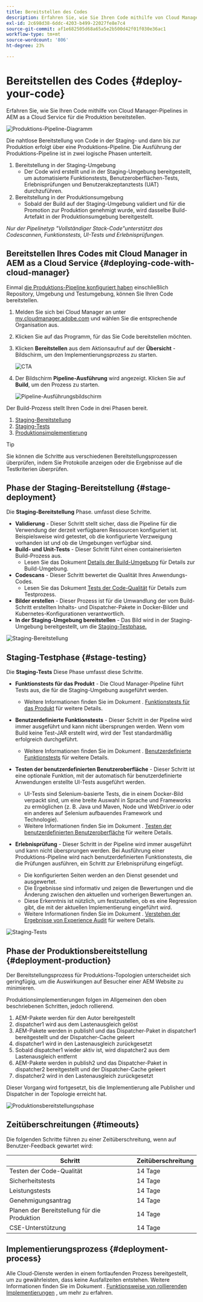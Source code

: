 ```yaml
---
title: Bereitstellen des Codes
description: Erfahren Sie, wie Sie Ihren Code mithilfe von Cloud Manager-Pipelines in AEM as a Cloud Service bereitstellen.
exl-id: 2c698d38-6ddc-4203-b499-22027fe8e7c4
source-git-commit: af1e682505d68a65a5e2b500d42f01f030e36ac1
workflow-type: tm+mt
source-wordcount: '806'
ht-degree: 23%

---
```



# Bereitstellen des Codes {#deploy-your-code}

Erfahren Sie, wie Sie Ihren Code mithilfe von Cloud Manager-Pipelines in AEM as a Cloud Service für die Produktion bereitstellen.

![Produktions-Pipeline-Diagramm](./assets/configure-pipeline/production-pipeline-diagram.png)

Die nahtlose Bereitstellung von Code in der Staging- und dann bis zur Produktion erfolgt über eine Produktions-Pipeline. Die Ausführung der Produktions-Pipeline ist in zwei logische Phasen unterteilt.

1. Bereitstellung in der Staging-Umgebung
   * Der Code wird erstellt und in der Staging-Umgebung bereitgestellt, um automatisierte Funktionstests, Benutzeroberflächen-Tests, Erlebnisprüfungen und Benutzerakzeptanztests (UAT) durchzuführen.
1. Bereitstellung in der Produktionsumgebung
   * Sobald der Build auf der Staging-Umgebung validiert und für die Promotion zur Produktion genehmigt wurde, wird dasselbe Build-Artefakt in der Produktionsumgebung bereitgestellt.

_Nur der Pipelinetyp &quot;Vollständiger Stack-Code&quot;unterstützt das Codescannen, Funktionstests, UI-Tests und Erlebnisprüfungen._

## Bereitstellen Ihres Codes mit Cloud Manager in AEM as a Cloud Service {#deploying-code-with-cloud-manager}

Einmal [die Produktions-Pipeline konfiguriert haben](/help/implementing/cloud-manager/configuring-pipelines/configuring-production-pipelines.md) einschließlich Repository, Umgebung und Testumgebung, können Sie Ihren Code bereitstellen.

1. Melden Sie sich bei Cloud Manager an unter [my.cloudmanager.adobe.com](https://my.cloudmanager.adobe.com/) und wählen Sie die entsprechende Organisation aus.

1. Klicken Sie auf das Programm, für das Sie Code bereitstellen möchten.

1. Klicken **Bereitstellen** aus dem Aktionsaufruf auf der **Übersicht** -Bildschirm, um den Implementierungsprozess zu starten.

   ![CTA](assets/deploy-code1.png)

1. Der Bildschirm **Pipeline-Ausführung** wird angezeigt. Klicken Sie auf **Build**, um den Prozess zu starten.

   ![Pipeline-Ausführungsbildschirm](assets/deploy-code2.png)

Der Build-Prozess stellt Ihren Code in drei Phasen bereit.

1. [Staging-Bereitstellung](#stage-deployment)
1. [Staging-Tests](#stage-testing)
1. [Produktionsimplementierung](#production-deployment)

>[!TIP]
>
>Sie können die Schritte aus verschiedenen Bereitstellungsprozessen überprüfen, indem Sie Protokolle anzeigen oder die Ergebnisse auf die Testkriterien überprüfen.

## Phase der Staging-Bereitstellung {#stage-deployment}

Die **Staging-Bereitstellung** Phase. umfasst diese Schritte.

* **Validierung**  - Dieser Schritt stellt sicher, dass die Pipeline für die Verwendung der derzeit verfügbaren Ressourcen konfiguriert ist. Beispielsweise wird getestet, ob die konfigurierte Verzweigung vorhanden ist und ob die Umgebungen verfügbar sind.
* **Build- und Unit-Tests** - Dieser Schritt führt einen containerisierten Build-Prozess aus.
   * Lesen Sie das Dokument [Details der Build-Umgebung](/help/implementing/cloud-manager/getting-access-to-aem-in-cloud/build-environment-details.md) für Details zur Build-Umgebung.
* **Codescans** - Dieser Schritt bewertet die Qualität Ihres Anwendungs-Codes.
   * Lesen Sie das Dokument [Tests der Code-Qualität](/help/implementing/cloud-manager/code-quality-testing.md) für Details zum Testprozess.
* **Bilder erstellen** - Dieser Prozess ist für die Umwandlung der vom Build-Schritt erstellten Inhalts- und Dispatcher-Pakete in Docker-Bilder und Kubernetes-Konfigurationen verantwortlich.
* **In der Staging-Umgebung bereitstellen** - Das Bild wird in der Staging-Umgebung bereitgestellt, um die [Staging-Testphase.](#stage-testing)

![Staging-Bereitstellung](assets/stage-deployment.png)

## Staging-Testphase {#stage-testing}

Die **Staging-Tests** Diese Phase umfasst diese Schritte.

* **Funktionstests für das Produkt** - Die Cloud Manager-Pipeline führt Tests aus, die für die Staging-Umgebung ausgeführt werden.
   * Weitere Informationen finden Sie im Dokument . [Funktionstests für das Produkt](/help/implementing/cloud-manager/functional-testing.md#product-functional-testing) für weitere Details.

* **Benutzerdefinierte Funktionstests** - Dieser Schritt in der Pipeline wird immer ausgeführt und kann nicht übersprungen werden. Wenn vom Build keine Test-JAR erstellt wird, wird der Test standardmäßig erfolgreich durchgeführt.
   * Weitere Informationen finden Sie im Dokument . [Benutzerdefinierte Funktionstests](/help/implementing/cloud-manager/functional-testing.md#custom-functional-testing) für weitere Details.

* **Testen der benutzerdefinierten Benutzeroberfläche** - Dieser Schritt ist eine optionale Funktion, mit der automatisch für benutzerdefinierte Anwendungen erstellte UI-Tests ausgeführt werden.
   * UI-Tests sind Selenium-basierte Tests, die in einem Docker-Bild verpackt sind, um eine breite Auswahl in Sprache und Frameworks zu ermöglichen (z. B. Java und Maven, Node und WebDriver.io oder ein anderes auf Selenium aufbauendes Framework und Technologie).
   * Weitere Informationen finden Sie im Dokument . [Testen der benutzerdefinierten Benutzeroberfläche](/help/implementing/cloud-manager/functional-testing.md#custom-ui-testing) für weitere Details.

* **Erlebnisprüfung** - Dieser Schritt in der Pipeline wird immer ausgeführt und kann nicht übersprungen werden. Bei Ausführung einer Produktions-Pipeline wird nach benutzerdefinierten Funktionstests, die die Prüfungen ausführen, ein Schritt zur Erlebnisprüfung eingefügt.
   * Die konfigurierten Seiten werden an den Dienst gesendet und ausgewertet.
   * Die Ergebnisse sind informativ und zeigen die Bewertungen und die Änderung zwischen den aktuellen und vorherigen Bewertungen an.
   * Diese Erkenntnis ist nützlich, um festzustellen, ob es eine Regression gibt, die mit der aktuellen Implementierung eingeführt wird.
   * Weitere Informationen finden Sie im Dokument . [Verstehen der Ergebnisse von Experience Audit](/help/implementing/cloud-manager/experience-audit-testing.md) für weitere Details.

![Staging-Tests](assets/stage-testing.png)

## Phase der Produktionsbereitstellung {#deployment-production}

Der Bereitstellungsprozess für Produktions-Topologien unterscheidet sich geringfügig, um die Auswirkungen auf Besucher einer AEM Website zu minimieren.

Produktionsimplementierungen folgen im Allgemeinen den oben beschriebenen Schritten, jedoch rollierend.

1. AEM-Pakete werden für den Autor bereitgestellt
1. dispatcher1 wird aus dem Lastenausgleich gelöst
1. AEM-Pakete werden in publish1 und das Dispatcher-Paket in dispatcher1 bereitgestellt und der Dispatcher-Cache geleert
1. dispatcher1 wird in den Lastenausgleich zurückgesetzt
1. Sobald dispatcher1 wieder aktiv ist, wird dispatcher2 aus dem Lastenausgleich entfernt
1. AEM-Pakete werden in publish2 und das Dispatcher-Paket in dispatcher2 bereitgestellt und der Dispatcher-Cache geleert
1. dispatcher2 wird in den Lastenausgleich zurückgesetzt


Dieser Vorgang wird fortgesetzt, bis die Implementierung alle Publisher und Dispatcher in der Topologie erreicht hat.

![Produktionsbereitstellungsphase](assets/production-deployment.png)

## Zeitüberschreitungen {#timeouts}

Die folgenden Schritte führen zu einer Zeitüberschreitung, wenn auf Benutzer-Feedback gewartet wird:

| Schritt | Zeitüberschreitung |
|--- |--- |
| Testen der Code-Qualität | 14 Tage |
| Sicherheitstests | 14 Tage |
| Leistungstests | 14 Tage |
| Genehmigungsantrag | 14 Tage |
| Planen der Bereitstellung für die Produktion | 14 Tage |
| CSE-Unterstützung | 14 Tage |

## Implementierungsprozess {#deployment-process}

Alle Cloud-Dienste werden in einem fortlaufenden Prozess bereitgestellt, um zu gewährleisten, dass keine Ausfallzeiten entstehen. Weitere Informationen finden Sie im Dokument . [Funktionsweise von rollierenden Implementierungen](/help/implementing/deploying/overview.md#how-rolling-deployments-work) , um mehr zu erfahren.